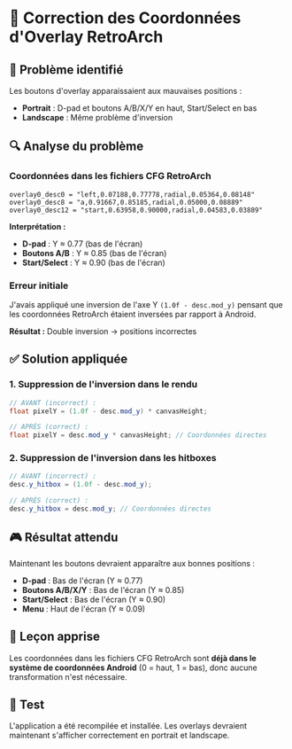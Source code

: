 # 🔧 Correction des Coordonnées d'Overlay RetroArch

## 🎯 **Problème identifié**

Les boutons d'overlay apparaissaient aux mauvaises positions :
- **Portrait** : D-pad et boutons A/B/X/Y en haut, Start/Select en bas
- **Landscape** : Même problème d'inversion

## 🔍 **Analyse du problème**

### Coordonnées dans les fichiers CFG RetroArch
```
overlay0_desc0 = "left,0.07188,0.77778,radial,0.05364,0.08148"
overlay0_desc8 = "a,0.91667,0.85185,radial,0.05000,0.08889"
overlay0_desc12 = "start,0.63958,0.90000,radial,0.04583,0.03889"
```

**Interprétation :**
- **D-pad** : Y ≈ 0.77 (bas de l'écran)
- **Boutons A/B** : Y ≈ 0.85 (bas de l'écran)  
- **Start/Select** : Y ≈ 0.90 (bas de l'écran)

### Erreur initiale
J'avais appliqué une inversion de l'axe Y `(1.0f - desc.mod_y)` pensant que les coordonnées RetroArch étaient inversées par rapport à Android.

**Résultat :** Double inversion → positions incorrectes

## ✅ **Solution appliquée**

### 1. **Suppression de l'inversion dans le rendu**
```java
// AVANT (incorrect) :
float pixelY = (1.0f - desc.mod_y) * canvasHeight;

// APRÈS (correct) :
float pixelY = desc.mod_y * canvasHeight; // Coordonnées directes
```

### 2. **Suppression de l'inversion dans les hitboxes**
```java
// AVANT (incorrect) :
desc.y_hitbox = (1.0f - desc.mod_y);

// APRÈS (correct) :
desc.y_hitbox = desc.mod_y; // Coordonnées directes
```

## 🎮 **Résultat attendu**

Maintenant les boutons devraient apparaître aux bonnes positions :
- **D-pad** : Bas de l'écran (Y ≈ 0.77)
- **Boutons A/B/X/Y** : Bas de l'écran (Y ≈ 0.85)
- **Start/Select** : Bas de l'écran (Y ≈ 0.90)
- **Menu** : Haut de l'écran (Y ≈ 0.09)

## 📝 **Leçon apprise**

Les coordonnées dans les fichiers CFG RetroArch sont **déjà dans le système de coordonnées Android** (0 = haut, 1 = bas), donc aucune transformation n'est nécessaire.

## 🧪 **Test**

L'application a été recompilée et installée. Les overlays devraient maintenant s'afficher correctement en portrait et landscape.


